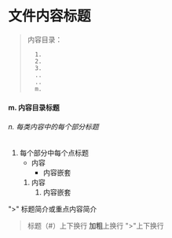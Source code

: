 <!--
 * @Date: 2024-06-06
 * @LastEditors: GoKo-Son626
 * @LastEditTime: 2024-06-14
 * @FilePath: \STM32_Study\Markdown模板.md
 * @Description: 该模板为所有笔记的模板
-->

# 文件内容标题

> 内容目录：
> 
>       1. 
>       2. 
>       3. 
>       ..
>       ..
>       m.

#### m. 内容目录标题

###### n. 每类内容中的每个部分标题

1. 每个部分中每个点标题
   - 内容
      - 内容嵌套
   1. 内容
      1. 内容嵌套

">" 标题简介或重点内容简介

> 标题（#）上下换行
> **加粗**上换行
> ">"上下换行